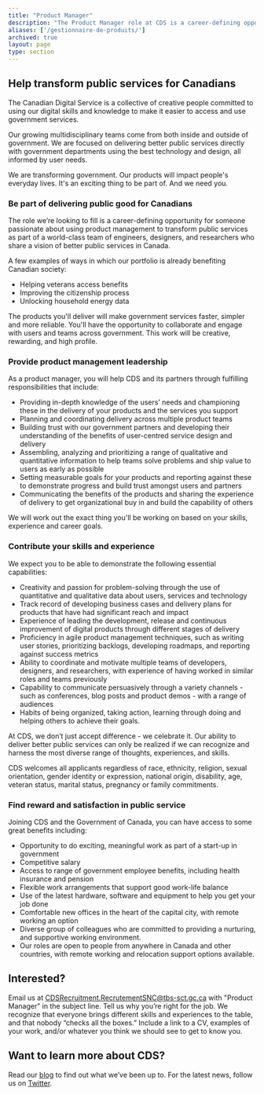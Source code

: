 ```yaml
---
title: "Product Manager"
description: "The Product Manager role at CDS is a career-defining opportunity for someone passionate about using product management to transform public services as part of a world-class team of engineers, designers, and researchers who share a vision of better public services in Canada."
aliases: ['/gestionnaire-de-produits/']
archived: true
layout: page
type: section
---
```

## Help transform public services for Canadians
            
The Canadian Digital Service is a collective of creative people committed to using our digital skills and knowledge to make it easier to access and use government services.

Our growing multidisciplinary teams come from both inside and outside of government. We are focused on delivering better public services directly with government departments using the best technology and design, all informed by user needs.

We are transforming government. Our products will impact people's everyday lives. It's an exciting thing to be part of. And we need you.

### Be part of delivering public good for Canadians
            
The role we’re looking to fill is a career-defining opportunity for someone passionate about using product management to transform public services as part of a world-class team of engineers, designers, and researchers who share a vision of better public services in Canada.
            
A few examples of ways in which our portfolio is already benefiting Canadian society:

* Helping veterans access benefits
* Improving the citizenship process
* Unlocking household energy data
			
The products you'll deliver will make government services faster, simpler and more reliable. You'll have the opportunity to collaborate and engage with users and teams across government. This work will be creative, rewarding, and high profile.
            
### Provide product management leadership
            
As a product manager, you will help CDS and its partners through fulfilling responsibilities that include:

* Providing in-depth knowledge of the users’ needs and championing these in the delivery of your products and the services you support
* Planning and coordinating delivery across multiple product teams
* Building trust with our government partners and developing their understanding of the benefits of user-centred service design and delivery
* Assembling, analyzing and prioritizing a range of qualitative and quantitative information to help teams solve problems and ship value to users as early as possible
* Setting measurable goals for your products and reporting against these to demonstrate progress and build trust amongst users and partners
* Communicating the benefits of the products and sharing the experience of delivery to get organizational buy in and build the capability of others
			
We will work out the exact thing you'll be working on based on your skills, experience and career goals.
			
### Contribute your skills and experience
            
We expect you to be able to demonstrate the following essential capabilities:

* Creativity and passion for problem-solving through the use of quantitative and qualitative data about users, services and technology
* Track record of developing business cases and delivery plans for products that have had significant reach and impact 
* Experience of leading the development, release and continuous improvement of digital products through different stages of delivery
* Proficiency in agile product management techniques, such as writing user stories, prioritizing backlogs, developing roadmaps, and reporting against success metrics
* Ability to coordinate and motivate multiple teams of developers, designers, and researchers, with experience of having worked in similar roles and teams previously
* Capability to communicate persuasively through a variety channels - such as conferences, blog posts and product demos - with a range of audiences
* Habits of being organized, taking action, learning through doing and helping others to achieve their goals.
			
At CDS, we don’t just accept difference - we celebrate it. Our ability to deliver better public services can only be realized if we can recognize and harness the most diverse range of thoughts, experiences, and skills.
            
CDS welcomes all applicants regardless of race, ethnicity, religion, sexual orientation, gender identity or expression, national origin, disability, age, veteran status, marital status, pregnancy or family commitments.
            
### Find reward and satisfaction in public service
            
Joining CDS and the Government of Canada, you can have access to some great benefits including:
            
* Opportunity to do exciting, meaningful work as part of a start-up in government
* Competitive salary
* Access to range of government employee benefits, including health insurance and pension
* Flexible work arrangements that support good work-life balance
* Use of the latest hardware, software and equipment to help you get your job done
* Comfortable new offices in the heart of the capital city, with remote working an option
* Diverse group of colleagues who are committed to providing a nurturing, and supportive working environment.
* Our roles are open to people from anywhere in Canada and other countries, with remote working and relocation support options available.
            
## Interested?

Email us at [CDSRecruitment.RecrutementSNC@tbs-sct.gc.ca](mailto:CDSRecruitment.RecrutementSNC@tbs-sct.gc.ca) with "Product Manager" in the subject line. Tell us why you’re right for the job. We recognize that everyone brings different skills and experiences to the table, and that nobody “checks all the boxes.” Include a link to a CV, examples of your work, and/or whatever you think we should see to get to know you.

## Want to learn more about CDS?

Read our [blog](https://digital.canada.ca/blog/) to find out what we’ve been up to.
For the latest news, follow us on [Twitter](https://twitter.com/CDS_GC).
